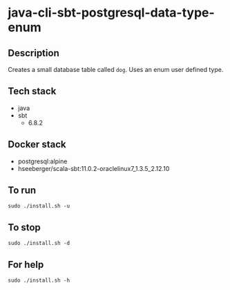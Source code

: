 # java-cli-sbt-postgresql-data-type-enum

## Description
Creates a small database table
called `dog`. Uses an enum user defined type.

## Tech stack
- java
- sbt
  - 6.8.2

## Docker stack
- postgresql:alpine
- hseeberger/scala-sbt:11.0.2-oraclelinux7_1.3.5_2.12.10

## To run
`sudo ./install.sh -u`

## To stop
`sudo ./install.sh -d`

## For help
`sudo ./install.sh -h`
